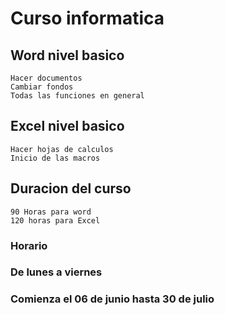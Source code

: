 #  Curso informatica
##  Word nivel basico
    Hacer documentos
    Cambiar fondos
    Todas las funciones en general
##  Excel nivel basico
    Hacer hojas de calculos
    Inicio de las macros
##  Duracion del curso
    90 Horas para word
    120 horas para Excel
### Horario
### De lunes a viernes
### Comienza el 06 de junio hasta 30 de julio
   
